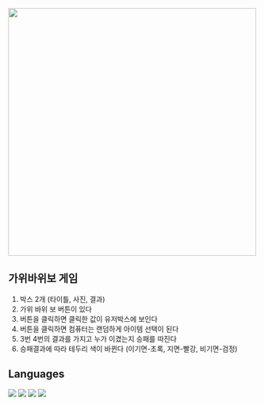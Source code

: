 <img src="https://github.com/kyuran6/RockPaperScissor/issues/1#issue-1612775960](https://user-images.githubusercontent.com/119389578/223332837-e8b42904-6242-4c74-9354-dc88d05b23e2.gif" width="500">

## 가위바위보 게임

1. 박스 2개 (타이틀, 사진, 결과)
2. 가위 바위 보 버튼이 있다
3. 버튼을 클릭하면 클릭한 값이 유저박스에 보인다
4. 버튼을 클릭하면 컴퓨터는 랜덤하게 아이템 선택이 된다
5. 3번 4번의 결과를 가지고 누가 이겼는지 승패를 따진다
6. 승패결과에 따라 테두리 색이 바뀐다 (이기면-초록, 지면-빨강, 비기면-검정)

## Languages 
<img src="https://img.shields.io/badge/JavaScript-FFCA28?style=flat-square&logo=javascript&logoColor=white"/> <img src="https://img.shields.io/badge/HTML5-E34F26?style=flat-square&logo=html5&logoColor=white"/> <img src="https://img.shields.io/badge/CSS3-1572B6?style=flat-square&logo=css3&logoColor=white"/> <img src="https://img.shields.io/badge/React-61DAFB?style=flat-square&logo=React&logoColor=black"/>

